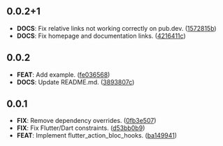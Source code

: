 ## 0.0.2+1

 - **DOCS**: Fix relative links not working correctly on pub.dev. ([1572815b](https://github.com/Almighty-Alpaca/bloc_extensions/commit/1572815bd4da1d3e2d82cfad166f256134c822f9))
 - **DOCS**: Fix homepage and documentation links. ([4216411c](https://github.com/Almighty-Alpaca/bloc_extensions/commit/4216411cd03290fdde7f10fb1e5e72938667138b))

## 0.0.2

 - **FEAT**: Add example. ([fe036568](https://github.com/Almighty-Alpaca/bloc_extensions/commit/fe036568fc6ff3dc8fafa76ff7820f81eb7aae00))
 - **DOCS**: Update README.md. ([3893807c](https://github.com/Almighty-Alpaca/bloc_extensions/commit/3893807c86a939545c008381b4edaf0765c4c38f))

## 0.0.1

 - **FIX**: Remove dependency overrides. ([0fb3e507](https://github.com/Almighty-Alpaca/bloc_extensions/commit/0fb3e50709f2702ed77b3f1a8a1347dca573dd5a))
 - **FIX**: Fix Flutter/Dart constraints. ([d53bb0b9](https://github.com/Almighty-Alpaca/bloc_extensions/commit/d53bb0b942b3d0dcb5559be2607c0b443fa33f43))
 - **FEAT**: Implement flutter_action_bloc_hooks. ([ba149941](https://github.com/Almighty-Alpaca/bloc_extensions/commit/ba1499414bca95abc68768f52034b7d8925755f7))

